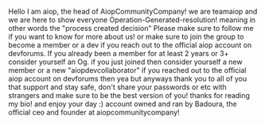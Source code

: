 Hello I am aiop, the head of AiopCommunityCompany! we are teamaiop and we are here to show everyone Operation-Generated-resolution! meaning in other words the "process created decision" Please make sure to follow me if you want to know for more about us! or make sure to join the group to become a member or a dev if you reach out to the official aiop account on devforums. If you already been a member for at least 2 years or 3+ consider yourself an Og. if you just joined then consider yourself a new member or a new "aiopdevcollaborator" if you reached out to the official aiop account on devforums then yea but anyways thank you to all of you that support and stay safe, don't share your passwords or etc with strangers and make sure to be the best version of you! thanks for reading my bio! and enjoy your day :) account owned and ran by Badoura, the official ceo and founder at aiopcommunitycompany!
